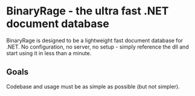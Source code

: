 # BinaryRage - the ultra fast .NET document database
BinaryRage is designed to be a lightweight fast document database for .NET. 
No configuration, no server, no setup - simply reference the dll and start using it in less than a minute.

## Goals
Codebase and usage must be as simple as possible (but not simpler).
